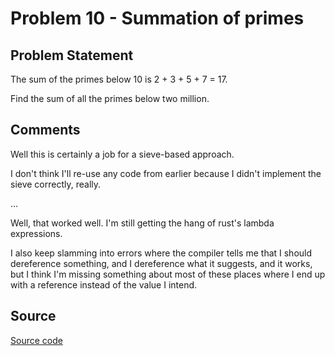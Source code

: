 # Problem 10 - Summation of primes

## Problem Statement

The sum of the primes below 10 is 2 + 3 + 5 + 7 = 17.

Find the sum of all the primes below two million.

## Comments

Well this is certainly a job for a sieve-based approach.

I don't think I'll re-use any code from earlier because I didn't
implement the sieve correctly, really.

...

Well, that worked well. I'm still getting the hang of rust's lambda
expressions.

I also keep slamming into errors where the compiler tells me that I
should dereference something, and I dereference what it suggests, and
it works, but I think I'm missing something about most of these places
where I end up with a reference instead of the value I intend.


## Source

[Source code](https://github.com/fizbin/pe100challenge/blob/master{{page.url}}src/main.rs)

